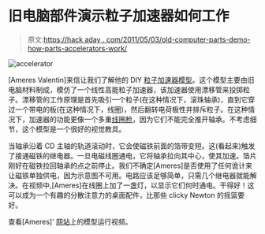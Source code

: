 # 旧电脑部件演示粒子加速器如何工作

> 原文:[https://hack aday . com/2011/05/03/old-computer-parts-demo-how-parts-accelerators-work/](https://hackaday.com/2011/05/03/old-computer-parts-demonstrate-how-particle-accelerators-work/)

![](../Images/077e3fb1015fc083743474cdb0325d32.png "accelerator")

[Ameres Valentin]来信让我们了解他的 DIY [粒子加速器模型](http://diytechgadgets.blogspot.com/2011/05/model-of-particle-accelerator.html)。这个模型主要由旧电脑材料制成，模仿了一个线性高能粒子加速器，该加速器使用漂移管来投掷粒子。漂移管的工作原理是首先吸引一个粒子(在这种情况下，滚珠轴承)，直到它穿过一个带电的板(在这种情况下，线圈)，然后翻转电荷极性并排斥粒子。在这种情况下，加速器的功能更像一个多重[线圈枪](http://hackaday.com/2009/10/08/maggy-locked-and-loaded/)，因为它们不能完全推开轴承。不考虑细节，这个模型是一个很好的视觉教具。

当轴承沿着 CD 主轴的轨道滚动时，它会使磁铁前面的箔带变短。这(看起来)触发了接通磁铁的继电器。一旦电磁线圈通电，它将轴承拉向其中心，使其加速。箔片刚好在磁铁拉回轴承的点之前停止。我们不确定[Ameres]是否使用了任何诡计来让磁铁单独供电，因为示意图不可用。电路应该足够简单，只需几个继电器就能解决。在视频中,[Ameres]在线圈上加了一盏灯，以显示它们何时通电。干得好！这可以成为一个有趣的分散注意力的桌面配件，比那些 clicky Newton 的摇篮要好。

查看[Ameres]' [网站](http://diytechgadgets.blogspot.com/2011/05/model-of-particle-accelerator.html)上的模型运行视频。